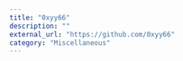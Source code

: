 ```yaml
---
title: "0xyy66"
description: ""
external_url: "https://github.com/0xyy66"
category: "Miscellaneous"
---
```

